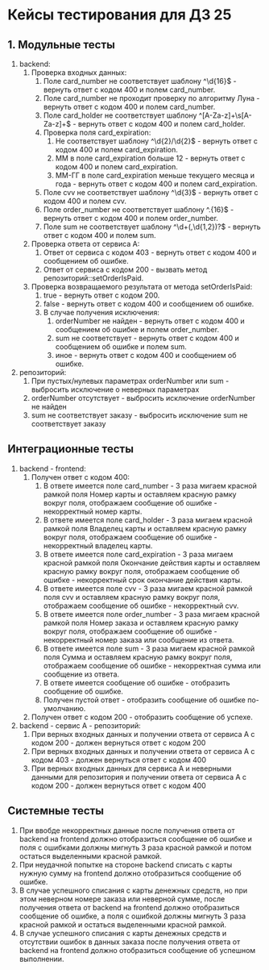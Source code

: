 # Кейсы тестирования для ДЗ 25

## 1. Модульные тесты

1. backend:
    1. Проверка входных данных:
        1. Поле card_number не соответствует шаблону ^\d{16}$ - вернуть ответ с кодом 400 и полем card_number.
        1. Поле card_number не проходит проверку по алгоритму Луна - вернуть ответ с кодом 400 и полем card_number.
        1. Поле card_holder не соответствует шаблону ^\[A-Za-z]+\s[A-Za-z]+$ - вернуть ответ с кодом 400 и полем card_holder.
        1. Проверка поля card_expiration:
            1. Не соответствует шаблону ^\d{2}/\\d{2}$ - вернуть ответ с кодом 400 и полем card_expiration.
            1. MM в поле card_expiration больше 12 - вернуть ответ с кодом 400 и полем card_expiration.
            1. MM-ГГ в поле card_expiration меньше текущего месяца и года - вернуть ответ с кодом 400 и полем card_expiration.
        1. Поле cvv не соответствует шаблону ^\d{3}$ - вернуть ответ с кодом 400 и полем cvv.
        1. Поле order_number не соответствует шаблону ^.{16}$ - вернуть ответ с кодом 400 и полем order_number.
        1. Поле sum не соответствует шаблону ^\d+(,\d{1,2})?$ - вернуть ответ с кодом 400 и полем sum.
    1. Проверка ответа от сервиса А:
        1. Ответ от сервиса с кодом 403 - вернуть ответ с кодом 400 и сообщением об ошибке.
        1. Ответ от сервиса с кодом 200 - вызвать метод репозиторий::setOrderIsPaid.
    1. Проверка возвращаемого результата от метода setOrderIsPaid:
        1. true - вернуть ответ с кодом 200.
        1. false - вернуть ответ с кодом 400 и сообщением об ошибке.
        1. В случае получения исключения:
            1. orderNumber не найден - вернуть ответ с кодом 400 и сообщением об ошибке и полем order_number.
            1. sum не соответствует - вернуть ответ с кодом 400 и сообщением об ошибке и полем sum.
            1. иное - вернуть ответ с кодом 400 и сообщением об ошибке.
1. репозиторий:
    1. При пустых/нулевых параметрах orderNumber или sum - выбросить исключение о неверных параметрах
    1. orderNumber отсутствует - выбросить исключение orderNumber не найден
    1. sum не соответствует заказу - выбросить исключение sum не соответствует заказу

## Интеграционные тесты
1. backend - frontend:
    1. Получен ответ с кодом 400:
        1. В ответе имеется поле card_number - 3 раза мигаем красной рамкой поля Номер карты и оставляем красную рамку вокруг поля, отображаем сообщение об
           ошибке - некорректный номер карты.
        1. В ответе имеется поле card_holder - 3 раза мигаем красной рамкой поля Владелец карты и оставляем красную рамку вокруг поля, отображаем сообщение об
           ошибке - некорректный владелец карты.
        1. В ответе имеется поле card_expiration - 3 раза мигаем красной рамкой поля Окончание действия карты и оставляем красную рамку вокруг поля, отображаем сообщение об
           ошибке - некорректный срок окончание действия карты.
        1. В ответе имеется поле cvv - 3 раза мигаем красной рамкой поля cvv и оставляем красную рамку вокруг поля, отображаем сообщение об
           ошибке - некорректный cvv.
        1. В ответе имеется поле order_number - 3 раза мигаем красной рамкой поля Номер заказа и оставляем красную рамку вокруг поля, отображаем сообщение об
           ошибке - некорректный номер заказа или сообщение из ответа.
        1. В ответе имеется поле sum - 3 раза мигаем красной рамкой поля Сумма и оставляем красную рамку вокруг поля, отображаем сообщение об
           ошибке - некорректная сумма или сообщение из ответа.
        1. В ответе имеется сообщение об ошибке - отобразить сообщение об ошибке.
        1. Получен пустой ответ - отобразить сообщение об ошибке по-умолчанию.
    1. Получен ответ с кодом 200 - отобразить сообщение об успехе.
1. backend - сервис А - репозиторий:
    1. При верных входных данных и получении ответа от сервиса А с кодом 200 - должен вернуться ответ с кодом 200
    1. При верных входных данных и получении ответа от сервиса А с кодом 403 - должен вернуться ответ с кодом 400
    2. При верных входных данных для сервиса А и неверными данными для репозитория и получении ответа от сервиса А с
       кодом 200 - должен вернуться ответ с кодом 400

## Системные тесты
1. При ввобде некорректных данные после получения ответа от backend на frontend должно отобразиться сообщение
   об ошибке и поля с ошибками должны мигнуть 3 раза красной рамкой и потом остаться выделенными красной рамкой.
1. При неудачной попытке на стороне backend списать с карты нужную сумму на frontend должно отобразиться сообщение
   об ошибке.
1. В случае успешного списания с карты денежных средств, но при этом неверном номере заказа или неверной сумме, после получения ответа от backend на frontend должно отобразиться сообщение
   об ошибке, а поля с ошибкой должны мигнуть 3 раза красной рамкой и остаться выделенными красной рамкой.
1. В случае успешного списания с карты денежных средств и отсутствии ошибок в данных заказа после получения ответа от backend на frontend должно отобразиться сообщение
   об успешном выполнении.